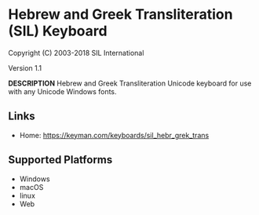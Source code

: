 Hebrew and Greek Transliteration (SIL) Keyboard
=====================

Copyright (C) 2003-2018 SIL International

Version 1.1

__DESCRIPTION__
Hebrew and Greek Transliteration Unicode keyboard for use with any Unicode Windows fonts.

Links
-----

 * Home:     https://keyman.com/keyboards/sil_hebr_grek_trans

Supported Platforms
-------------------
 * Windows
 * macOS
 * linux
 * Web
